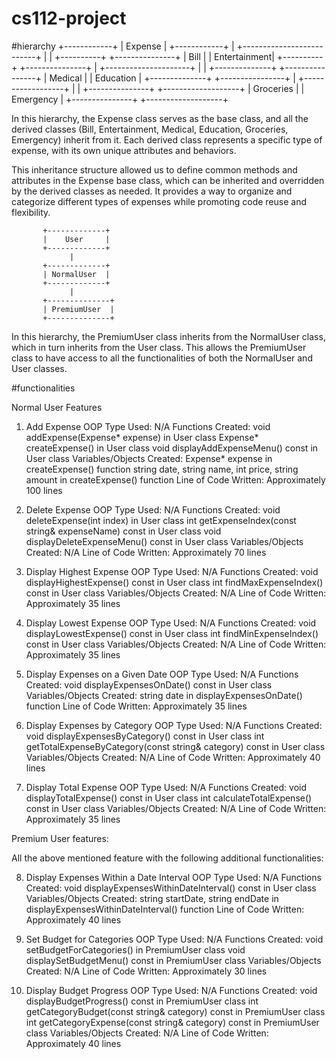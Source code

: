 # cs112-project
#hierarchy
          +------------+
          |  Expense   |
          +------------+
                 |
    +--------------------------+
    |                          |
+----------+            +---------------+
|  Bill    |            |  Entertainment|
+----------+            +---------------+
                 |
          +---------------------+
          |                     |
   +--------------+     +----------------+
   |  Medical     |     |    Education   |
   +--------------+     +----------------+
                 |
          +------------------+
          |                  |
   +---------------+   +-------------------+
   |  Groceries    |   |     Emergency     |
   +---------------+   +-------------------+
   
                            
In this hierarchy, the Expense class serves as the base class, 
and all the derived classes (Bill, Entertainment, Medical, Education,
Groceries, Emergency) inherit from it. Each derived class represents 
a specific type of expense, with its own unique attributes and behaviors.

This inheritance structure allowed us to define common methods and 
attributes in the Expense base class, which can be inherited and 
overridden by the derived classes as needed. It provides a way to 
organize and categorize different types of expenses while promoting code reuse and flexibility.


           +-------------+
           |    User     |
           +-------------+
                 |
           +-------------+
           | NormalUser  |
           +-------------+
                 |
           +--------------+
           | PremiumUser  |
           +--------------+
           
 In this hierarchy, the PremiumUser class inherits from the 
 NormalUser class, which in turn inherits from the User class. This allows the 
 PremiumUser class to have access to all the functionalities of both the NormalUser and User classes.
 
 #functionalities
 
 Normal User Features
 
1. Add Expense
OOP Type Used: N/A
Functions Created:
void addExpense(Expense* expense) in User class
Expense* createExpense() in User class
void displayAddExpenseMenu() const in User class
Variables/Objects Created:
Expense* expense in createExpense() function
string date, string name, int price, string amount in createExpense() function
Line of Code Written: Approximately 100 lines


2. Delete Expense
OOP Type Used: N/A
Functions Created:
void deleteExpense(int index) in User class
int getExpenseIndex(const string& expenseName) const in User class
void displayDeleteExpenseMenu() const in User class
Variables/Objects Created: N/A
Line of Code Written: Approximately 70 lines


3. Display Highest Expense
OOP Type Used: N/A
Functions Created:
void displayHighestExpense() const in User class
int findMaxExpenseIndex() const in User class
Variables/Objects Created: N/A
Line of Code Written: Approximately 35 lines


4. Display Lowest Expense
OOP Type Used: N/A
Functions Created:
void displayLowestExpense() const in User class
int findMinExpenseIndex() const in User class
Variables/Objects Created: N/A
Line of Code Written: Approximately 35 lines


5. Display Expenses on a Given Date
OOP Type Used: N/A
Functions Created:
void displayExpensesOnDate() const in User class
Variables/Objects Created:
string date in displayExpensesOnDate() function
Line of Code Written: Approximately 35 lines


6. Display Expenses by Category
OOP Type Used: N/A
Functions Created:
void displayExpensesByCategory() const in User class
int getTotalExpenseByCategory(const string& category) const in User class
Variables/Objects Created: N/A
Line of Code Written: Approximately 40 lines


7. Display Total Expense
OOP Type Used: N/A
Functions Created:
void displayTotalExpense() const in User class
int calculateTotalExpense() const in User class
Variables/Objects Created: N/A
Line of Code Written: Approximately 35 lines

Premium User features:

All the above mentioned feature with the following additional functionalities:

8. Display Expenses Within a Date Interval
OOP Type Used: N/A
Functions Created:
void displayExpensesWithinDateInterval() const in User class
Variables/Objects Created:
string startDate, string endDate in displayExpensesWithinDateInterval() function
Line of Code Written: Approximately 40 lines
  
 9. Set Budget for Categories
OOP Type Used: N/A
Functions Created:
void setBudgetForCategories() in PremiumUser class
void displaySetBudgetMenu() const in PremiumUser class
Variables/Objects Created: N/A
Line of Code Written: Approximately 30 lines
10. Display Budget Progress
OOP Type Used: N/A
Functions Created:
void displayBudgetProgress() const in PremiumUser class
int getCategoryBudget(const string& category) const in PremiumUser class
int getCategoryExpense(const string& category) const in PremiumUser class
Variables/Objects Created: N/A
Line of Code Written: Approximately 40 lines

 
